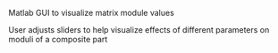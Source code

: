 Matlab GUI to visualize matrix module values

User adjusts sliders to help visualize effects of different parameters on moduli of a composite part

